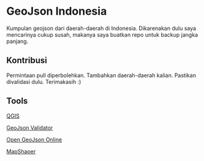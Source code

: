 # GeoJson Indonesia

Kumpulan geojson dari daerah-daerah di Indonesia. Dikarenakan dulu saya mencarinya cukup susah, makanya saya buatkan repo untuk backup jangka panjang.

## Kontribusi
Permintaan pull diperbolehkan. Tambahkan daerah-daerah kalian. Pastikan divalidasi dulu. Terimakasih :)

## Tools
[QGIS](https://www.qgis.org/en/site/)

[GeoJson Validator](https://www.itb.ec.europa.eu/json/geojson)

[Open GeoJson Online](https://geojson.io/)

[MapShaper](https://github.com/mbloch/mapshaper)
